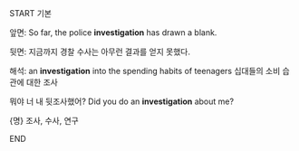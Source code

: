 START
기본

앞면:
So far, the police **investigation** has drawn a blank. 

뒷면:
지금까지 경찰 수사는 아무런 결과를 얻지 못했다.

해석:
an **investigation** into the spending habits of teenagers 
십대들의 소비 습관에 대한 조사

뭐야 너 내 뒷조사했어?
Did you do an **investigation** about me?

{명} 조사, 수사, 연구
<!--ID: 1744280178667-->
END